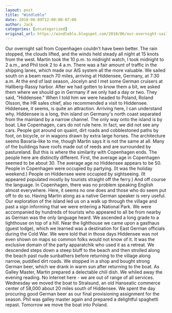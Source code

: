 ```yaml
---
layout: post
title: "Windleblo"
date: 2010-06-09T12:00:00-07:00
author: Jack
categories: [uncategorized]
original_url: https://windleblo.blogspot.com/2010/06/our-overnight-sail-from-copenhagen.html
---
```


Our overnight sail from Copenhagen couldn't have been better. The rain stopped, the clouds lifted, and the winds held steady all night at 15 knots from the west. Martin took the 10 p.m. to midnight watch, I took midnight to 2 a.m., and Phil took 2 to 4 a.m. There was a fair amount of traffic in the shipping lanes, which made our AIS system all the more valuable. We sailed south on a beam reach 70 miles, arriving at Hiddensee, Germany, at 7:30 a.m. At the end of last season, Jocelyn and I met some German cruisers at Hallberg-Rassy harbor. After we had gotten to know them a bit, we asked them where we should go in Germany if we only had a day or two. They said, "Hiddensee." When I told him we were headed to Poland, Roland Olsson, the HR sales chief, also recommended a visit to Hiddensee. Hiddensee, it seems, is quite an attraction. Arriving here, I can understand why. Hiddensee is a long, thin island on Germany's north coast separated from the mainland by a narrow channel. The only way onto the island is by boat. Like Copenhagen, cars do not rule here. In fact, we did not see any cars. People got around on quaint, dirt roads and cobblestoned paths by foot, on bicycle, or in wagons drawn by extra large horses. The architecture seems Bavaria-like to me, though Martin says it is not the same at all. Many of the buildings have roofs made out of reeds and are surrounded by pastureland. But this is where the similarity with Copenhagen ends. The people here are distinctly different. First, the average age in Copenhagen seemed to be about 30. The average age no Hiddensee appears to be 50. People in Copenhagen were occupied by partying. (It was the holiday weekend.) People on Hiddensee were occupied by sightseeing. (It appeared populated mostly by tourists straight off the ferry.) And off course the language. In Copenhagen, there was no problem speaking English almost everywhere. Here, it seems no one does and those who do seem put off to do so. Having Martin along as a native German speaker is very useful. Our exploration of the island led us on a walk up through the village and past a sign informing that we were entering a National Park. We were accompanied by hundreds of tourists who appeared to all be from nearby as German was the only language heard. We ascended a long grade to a lighthouse on top of a hill. Near the lighthouse we came upon a gasthaus (guest lodge), which we learned was a destination for East German officials during the Cold War. We were told that in those days Hiddensee was not even shown on maps so common folks would not know of it. It was the exclusive domain of the party apparatchik who used it as a retreat. We descended steps down a steep bluff to the beach and then strolled along the beach past nude sunbathers before returning to the village along narrow, puddled dirt roads. We stopped in a shop and bought strong German beer, which we drank in warm sun after returning to the boat. As Galley Master, Martin prepared a delectable chili dish. We whiled away the evening reading. No internet here - we are out of range of all services. Wednesday we moved the boat to Stralsund, an old Hanseatic commerce center of 58,000 about 20 miles south of Hiddensee. We spent the day procuring good German beer as our final provisioning assignment for the season. Phil was galley master again and prepared a delightful spaghetti repast. Tomorrow we move the boat into Poland.